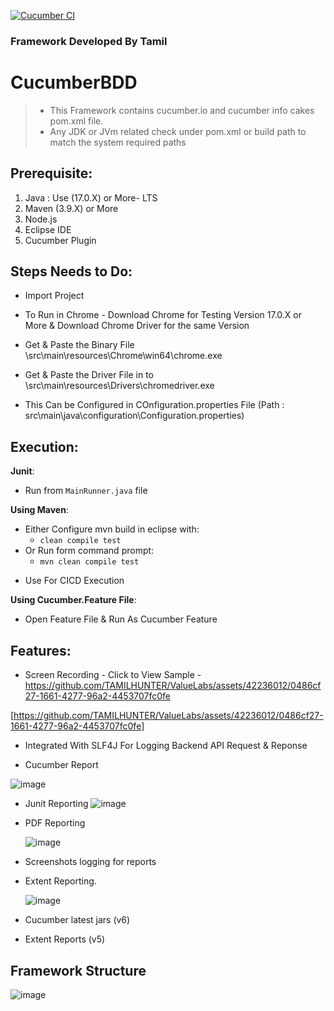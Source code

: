 [![Cucumber CI](https://github.com/Damm999/CucumberBDD/actions/workflows/CI.yml/badge.svg)](https://github.com/Damm999/CucumberBDD/actions/workflows/CI.yml)

### Framework Developed By Tamil
  
# CucumberBDD
> * This Framework contains cucumber.io and cucumber info cakes pom.xml file.
> * Any JDK or JVm related check under pom.xml or build path to match the system required paths

## Prerequisite: 

1. Java : Use (17.0.X) or More- LTS  
2. Maven (3.9.X) or More
3. Node.js
4. Eclipse IDE
5. Cucumber Plugin

## Steps Needs to Do:

* Import Project
* To Run in Chrome - Download Chrome for Testing Version 17.0.X or More & Download Chrome Driver for the same Version
* Get & Paste the Binary File \\src\\main\\resources\\Chrome\\win64\\chrome.exe
* Get & Paste the Driver File in to \\src\\main\\resources\\Drivers\\chromedriver.exe

* This Can be Configured in COnfiguration.properties File (Path : src\main\java\configuration\Configuration.properties)


## Execution: 
**Junit**:
* Run from `MainRunner.java` file
  
**Using Maven**:
* Either Configure mvn build in eclipse with:
  * `clean compile test`
* Or Run form command prompt:
  * `mvn clean compile test`

- Use For CICD Execution

**Using Cucumber.Feature File**:
* Open Feature File & Run As Cucumber Feature

## Features:

* Screen Recording - Click to View Sample - https://github.com/TAMILHUNTER/ValueLabs/assets/42236012/0486cf27-1661-4277-96a2-4453707fc0fe
   
[https://github.com/TAMILHUNTER/ValueLabs/assets/42236012/0486cf27-1661-4277-96a2-4453707fc0fe] 

* Integrated With SLF4J For Logging Backend API Request & Reponse

* Cucumber Report

![image](https://github.com/TAMILHUNTER/ValueLabs/assets/42236012/b82fc187-ff05-495b-a199-eda1b295625a)


* Junit Reporting
![image](https://github.com/TAMILHUNTER/ValueLabs/assets/42236012/0a326afc-806f-43fe-94e6-fab49885cbfd)

* PDF Reporting

  ![image](https://github.com/TAMILHUNTER/ValueLabs/assets/42236012/9d973a52-378b-4b04-88f4-61fbd83abcde)

* Screenshots logging for reports

* Extent Reporting.

  ![image](https://github.com/TAMILHUNTER/ValueLabs/assets/42236012/7d50e722-6b01-472c-b0bb-5bdaefac9bd8)

* Cucumber latest jars (v6)
* Extent Reports (v5)

## Framework Structure

![image](https://github.com/TAMILHUNTER/ValueLabs/assets/42236012/95aadd44-30e9-4b5b-b022-e3dcb6ee1ded)
